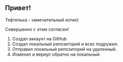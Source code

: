 ## Привет!

Тефтелька - замечательный котик)

Совершенно с этим согласен!

1. Создал аккаунт на GitHub
2. Создал локальный репозиторий и всех подружил.
3. Отправил локальный репозиторий на удаленный.
4. Изменил и вернул обратно на локальный.
